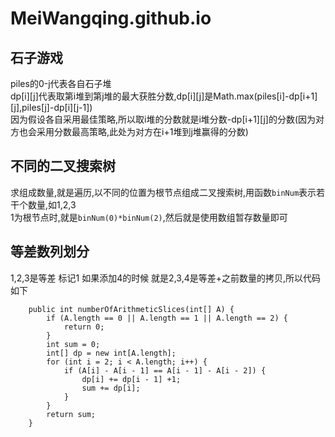 # MeiWangqing.github.io
## 石子游戏
piles的0-j代表各自石子堆   
dp[i][j]代表取第i堆到第j堆的最大获胜分数,dp[i][j]是Math.max(piles[i]-dp[i+1][j],piles[j]-dp[i][j-1])  
因为假设各自采用最佳策略,所以取i堆的分数就是i堆分数-dp[i+1][j]的分数(因为对方也会采用分数最高策略,此处为对方在i+1堆到j堆赢得的分数)

## 不同的二叉搜索树
求组成数量,就是遍历,以不同的位置为根节点组成二叉搜索树,用函数`binNum`表示若干个数量,如1,2,3     
1为根节点时,就是`binNum(0)*binNum(2)`,然后就是使用数组暂存数量即可

## 等差数列划分
1,2,3是等差  标记1  如果添加4的时候  就是2,3,4是等差+之前数量的拷贝,所以代码如下
```
    public int numberOfArithmeticSlices(int[] A) {
        if (A.length == 0 || A.length == 1 || A.length == 2) {
            return 0;
        }
        int sum = 0;
        int[] dp = new int[A.length];
        for (int i = 2; i < A.length; i++) {
            if (A[i] - A[i - 1] == A[i - 1] - A[i - 2]) {
                dp[i] += dp[i - 1] +1;
                sum += dp[i];
            }
        }
        return sum;
    }
```
